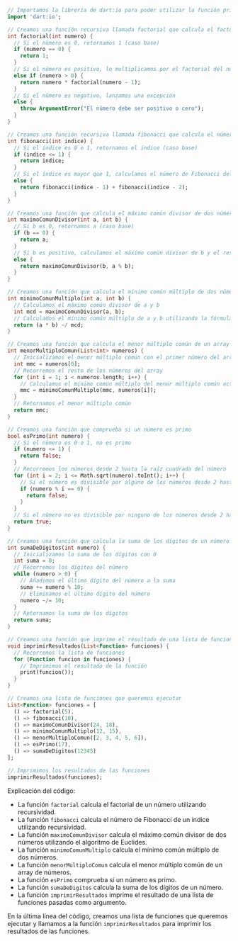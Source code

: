 ```dart
// Importamos la librería de dart:io para poder utilizar la función print()
import 'dart:io';

// Creamos una función recursiva llamada factorial que calcula el factorial de un número
int factorial(int numero) {
  // Si el número es 0, retornamos 1 (caso base)
  if (numero == 0) {
    return 1;
  }
  // Si el número es positivo, lo multiplicamos por el factorial del número menos 1
  else if (numero > 0) {
    return numero * factorial(numero - 1);
  }
  // Si el número es negativo, lanzamos una excepción
  else {
    throw ArgumentError("El número debe ser positivo o cero");
  }
}

// Creamos una función recursiva llamada fibonacci que calcula el número de Fibonacci de un índice
int fibonacci(int indice) {
  // Si el índice es 0 o 1, retornamos el índice (caso base)
  if (indice <= 1) {
    return indice;
  }
  // Si el índice es mayor que 1, calculamos el número de Fibonacci del índice menos 1 y 2, y los sumamos
  else {
    return fibonacci(indice - 1) + fibonacci(indice - 2);
  }
}

// Creamos una función que calcula el máximo común divisor de dos números utilizando el algoritmo de Euclides
int maximoComunDivisor(int a, int b) {
  // Si b es 0, retornamos a (caso base)
  if (b == 0) {
    return a;
  }
  // Si b es positivo, calculamos el máximo común divisor de b y el resto de a dividido por b
  else {
    return maximoComunDivisor(b, a % b);
  }
}

// Creamos una función que calcula el mínimo común múltiplo de dos números
int minimoComunMultiplo(int a, int b) {
  // Calculamos el máximo común divisor de a y b
  int mcd = maximoComunDivisor(a, b);
  // Calculamos el mínimo común múltiplo de a y b utilizando la fórmula mcm = (a * b) / mcd
  return (a * b) ~/ mcd;
}

// Creamos una función que calcula el menor múltiplo común de un array de números
int menorMultiploComun(List<int> numeros) {
  // Inicializamos el menor múltiplo común con el primer número del array
  int mmc = numeros[0];
  // Recorremos el resto de los números del array
  for (int i = 1; i < numeros.length; i++) {
    // Calculamos el mínimo común múltiplo del menor múltiplo común actual y el número actual
    mmc = minimoComunMultiplo(mmc, numeros[i]);
  }
  // Retornamos el menor múltiplo común
  return mmc;
}

// Creamos una función que comprueba si un número es primo
bool esPrimo(int numero) {
  // Si el número es 0 o 1, no es primo
  if (numero <= 1) {
    return false;
  }
  // Recorremos los números desde 2 hasta la raíz cuadrada del número
  for (int i = 2; i <= Math.sqrt(numero).toInt(); i++) {
    // Si el número es divisible por alguno de los números desde 2 hasta su raíz cuadrada, no es primo
    if (numero % i == 0) {
      return false;
    }
  }
  // Si el número no es divisible por ninguno de los números desde 2 hasta su raíz cuadrada, es primo
  return true;
}

// Creamos una función que calcula la suma de los dígitos de un número
int sumaDeDigitos(int numero) {
  // Inicializamos la suma de los dígitos con 0
  int suma = 0;
  // Recorremos los dígitos del número
  while (numero > 0) {
    // Añadimos el último dígito del número a la suma
    suma += numero % 10;
    // Eliminamos el último dígito del número
    numero ~/= 10;
  }
  // Retornamos la suma de los dígitos
  return suma;
}

// Creamos una función que imprime el resultado de una lista de funciones pasadas como argumento
void imprimirResultados(List<Function> funciones) {
  // Recorremos la lista de funciones
  for (Function funcion in funciones) {
    // Imprimimos el resultado de la función
    print(funcion());
  }
}

// Creamos una lista de funciones que queremos ejecutar
List<Function> funciones = [
  () => factorial(5),
  () => fibonacci(10),
  () => maximoComunDivisor(24, 18),
  () => minimoComunMultiplo(12, 15),
  () => menorMultiploComun([2, 3, 4, 5, 6]),
  () => esPrimo(17),
  () => sumaDeDigitos(12345)
];

// Imprimimos los resultados de las funciones
imprimirResultados(funciones);
```

Explicación del código:

* La función `factorial` calcula el factorial de un número utilizando recursividad.
* La función `fibonacci` calcula el número de Fibonacci de un índice utilizando recursividad.
* La función `maximoComunDivisor` calcula el máximo común divisor de dos números utilizando el algoritmo de Euclides.
* La función `minimoComunMultiplo` calcula el mínimo común múltiplo de dos números.
* La función `menorMultiploComun` calcula el menor múltiplo común de un array de números.
* La función `esPrimo` comprueba si un número es primo.
* La función `sumaDeDigitos` calcula la suma de los dígitos de un número.
* La función `imprimirResultados` imprime el resultado de una lista de funciones pasadas como argumento.

En la última línea del código, creamos una lista de funciones que queremos ejecutar y llamamos a la función `imprimirResultados` para imprimir los resultados de las funciones.